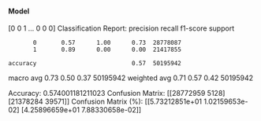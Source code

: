 #### Model
[0 0 1 ... 0 0 0]
Classification Report:
              precision    recall  f1-score   support

           0       0.57      1.00      0.73  28778087
           1       0.89      0.00      0.00  21417855

    accuracy                           0.57  50195942
   macro avg       0.73      0.50      0.37  50195942
weighted avg       0.71      0.57      0.42  50195942

Accuracy: 0.574001181211023
Confusion Matrix:
[[28772959     5128]
 [21378284    39571]]
Confusion Matrix (%):
[[5.73212851e+01 1.02159653e-02]
 [4.25896659e+01 7.88330658e-02]]
